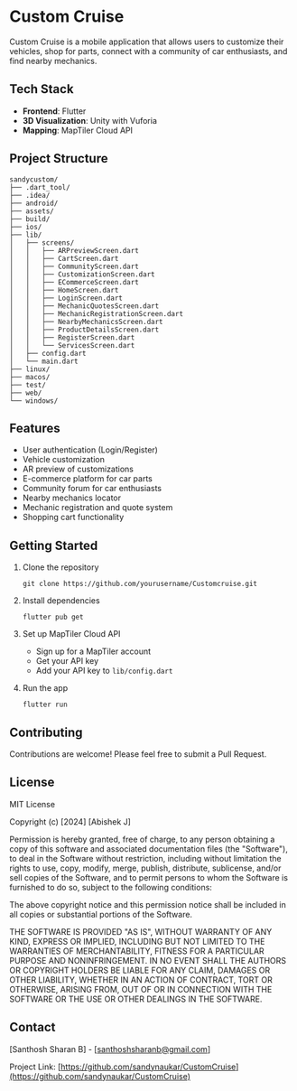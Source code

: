 # Custom Cruise

Custom Cruise is a mobile application that allows users to customize their vehicles, shop for parts, connect with a community of car enthusiasts, and find nearby mechanics.

## Tech Stack

- **Frontend**: Flutter
- **3D Visualization**: Unity with Vuforia
- **Mapping**: MapTiler Cloud API

## Project Structure

```
sandycustom/
├── .dart_tool/
├── .idea/
├── android/
├── assets/
├── build/
├── ios/
├── lib/
│   ├── screens/
│   │   ├── ARPreviewScreen.dart
│   │   ├── CartScreen.dart
│   │   ├── CommunityScreen.dart
│   │   ├── CustomizationScreen.dart
│   │   ├── ECommerceScreen.dart
│   │   ├── HomeScreen.dart
│   │   ├── LoginScreen.dart
│   │   ├── MechanicQuotesScreen.dart
│   │   ├── MechanicRegistrationScreen.dart
│   │   ├── NearbyMechanicsScreen.dart
│   │   ├── ProductDetailsScreen.dart
│   │   ├── RegisterScreen.dart
│   │   └── ServicesScreen.dart
│   ├── config.dart
│   └── main.dart
├── linux/
├── macos/
├── test/
├── web/
└── windows/
```

## Features

- User authentication (Login/Register)
- Vehicle customization
- AR preview of customizations
- E-commerce platform for car parts
- Community forum for car enthusiasts
- Nearby mechanics locator
- Mechanic registration and quote system
- Shopping cart functionality

## Getting Started

1. Clone the repository
   ```
   git clone https://github.com/yourusername/Customcruise.git
   ```

2. Install dependencies
   ```
   flutter pub get
   ```

3. Set up MapTiler Cloud API
   - Sign up for a MapTiler account
   - Get your API key
   - Add your API key to `lib/config.dart`

4. Run the app
   ```
   flutter run
   ```

## Contributing

Contributions are welcome! Please feel free to submit a Pull Request.

## License

MIT License

Copyright (c) [2024] [Abishek J]

Permission is hereby granted, free of charge, to any person obtaining a copy
of this software and associated documentation files (the "Software"), to deal
in the Software without restriction, including without limitation the rights
to use, copy, modify, merge, publish, distribute, sublicense, and/or sell
copies of the Software, and to permit persons to whom the Software is
furnished to do so, subject to the following conditions:

The above copyright notice and this permission notice shall be included in all
copies or substantial portions of the Software.

THE SOFTWARE IS PROVIDED "AS IS", WITHOUT WARRANTY OF ANY KIND, EXPRESS OR
IMPLIED, INCLUDING BUT NOT LIMITED TO THE WARRANTIES OF MERCHANTABILITY,
FITNESS FOR A PARTICULAR PURPOSE AND NONINFRINGEMENT. IN NO EVENT SHALL THE
AUTHORS OR COPYRIGHT HOLDERS BE LIABLE FOR ANY CLAIM, DAMAGES OR OTHER
LIABILITY, WHETHER IN AN ACTION OF CONTRACT, TORT OR OTHERWISE, ARISING FROM,
OUT OF OR IN CONNECTION WITH THE SOFTWARE OR THE USE OR OTHER DEALINGS IN THE
SOFTWARE.
## Contact

[Santhosh Sharan B] - [santhoshsharanb@gmail.com]

Project Link: [https://github.com/sandynaukar/CustomCruise](https://github.com/sandynaukar/CustomCruise)
